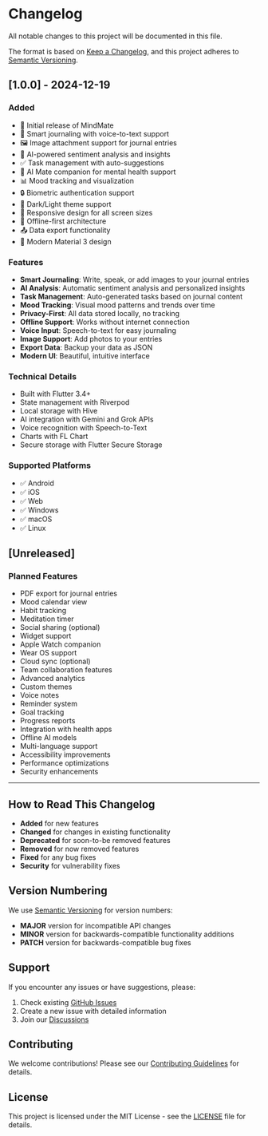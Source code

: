 # Changelog

All notable changes to this project will be documented in this file.

The format is based on [Keep a Changelog](https://keepachangelog.com/en/1.0.0/),
and this project adheres to [Semantic Versioning](https://semver.org/spec/v2.0.0.html).

## [1.0.0] - 2024-12-19

### Added
- 🎉 Initial release of MindMate
- 📝 Smart journaling with voice-to-text support
- 🖼️ Image attachment support for journal entries
- 🤖 AI-powered sentiment analysis and insights
- ✅ Task management with auto-suggestions
- 🧠 AI Mate companion for mental health support
- 📊 Mood tracking and visualization
- 🔒 Biometric authentication support
- 🌙 Dark/Light theme support
- 📱 Responsive design for all screen sizes
- 🔄 Offline-first architecture
- 📤 Data export functionality
- 🎨 Modern Material 3 design

### Features
- **Smart Journaling**: Write, speak, or add images to your journal entries
- **AI Analysis**: Automatic sentiment analysis and personalized insights
- **Task Management**: Auto-generated tasks based on journal content
- **Mood Tracking**: Visual mood patterns and trends over time
- **Privacy-First**: All data stored locally, no tracking
- **Offline Support**: Works without internet connection
- **Voice Input**: Speech-to-text for easy journaling
- **Image Support**: Add photos to your entries
- **Export Data**: Backup your data as JSON
- **Modern UI**: Beautiful, intuitive interface

### Technical Details
- Built with Flutter 3.4+
- State management with Riverpod
- Local storage with Hive
- AI integration with Gemini and Grok APIs
- Voice recognition with Speech-to-Text
- Charts with FL Chart
- Secure storage with Flutter Secure Storage

### Supported Platforms
- ✅ Android
- ✅ iOS
- ✅ Web
- ✅ Windows
- ✅ macOS
- ✅ Linux

## [Unreleased]

### Planned Features
- PDF export for journal entries
- Mood calendar view
- Habit tracking
- Meditation timer
- Social sharing (optional)
- Widget support
- Apple Watch companion
- Wear OS support
- Cloud sync (optional)
- Team collaboration features
- Advanced analytics
- Custom themes
- Voice notes
- Reminder system
- Goal tracking
- Progress reports
- Integration with health apps
- Offline AI models
- Multi-language support
- Accessibility improvements
- Performance optimizations
- Security enhancements

---

## How to Read This Changelog

- **Added** for new features
- **Changed** for changes in existing functionality
- **Deprecated** for soon-to-be removed features
- **Removed** for now removed features
- **Fixed** for any bug fixes
- **Security** for vulnerability fixes

## Version Numbering

We use [Semantic Versioning](https://semver.org/) for version numbers:
- **MAJOR** version for incompatible API changes
- **MINOR** version for backwards-compatible functionality additions
- **PATCH** version for backwards-compatible bug fixes

## Support

If you encounter any issues or have suggestions, please:
1. Check existing [GitHub Issues](https://github.com/yourusername/mindmate/issues)
2. Create a new issue with detailed information
3. Join our [Discussions](https://github.com/yourusername/mindmate/discussions)

## Contributing

We welcome contributions! Please see our [Contributing Guidelines](CONTRIBUTING.md) for details.

## License

This project is licensed under the MIT License - see the [LICENSE](LICENSE) file for details.
